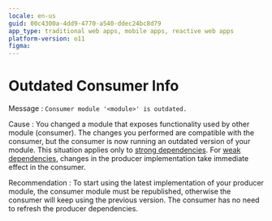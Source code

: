```yaml
---
locale: en-us
guid: 00c4300a-4dd9-4770-a540-ddec24bc8d79
app_type: traditional web apps, mobile apps, reactive web apps
platform-version: o11
figma:
---
```


# Outdated Consumer Info

<a id="helpid-30181"></a>

Message
:   `Consumer module '<module>' is outdated.`

Cause
:   You changed a module that exposes functionality used by other module (consumer). The changes you performed are compatible with the consumer, but the consumer is now running an outdated version of your module. This situation applies only to [strong dependencies](../../../develop/reuse-and-refactor/strong-weak-dependencies.md#strong-dependencies). For [weak dependencies](../../../develop/reuse-and-refactor/strong-weak-dependencies.md#weak-dependencies), changes in the producer implementation take immediate effect in the consumer.

Recommendation
:   To start using the latest implementation of your producer module, the consumer module must be republished, otherwise the consumer will keep using the previous version. The consumer has no need to refresh the producer dependencies.

